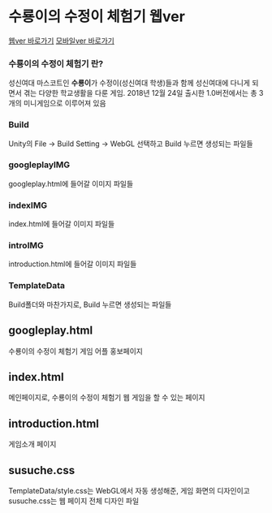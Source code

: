 # 수룡이의 수정이 체험기 웹ver
[웹ver 바로가기](https://drawcodingit.github.io/drawcodingWeb/)
[모바일ver 바로가기](https://play.google.com/store/apps/details?id=com.drawcoding.SuDragon)

### 수룡이의 수정이 체험기 란?
성신여대 마스코트인 **수룡이**가 수정이(성신여대 학생)들과 함께 성신여대에 다니게 되면서 겪는 다양한 학교생활을 다룬 게임.
2018년 12월 24일 출시한 1.0버전에서는 총 3개의 미니게임으로 이루어져 있음

### Build
Unity의 File -> Build Setting -> WebGL 선택하고 Build 누르면 생성되는 파일들

### googleplayIMG
googleplay.html에 들어갈 이미지 파일들

### indexIMG
index.html에 들어갈 이미지 파일들

### introIMG
introduction.html에 들어갈 이미지 파일들

### TemplateData
Build폴더와 마찬가지로, Build 누르면 생성되는 파일들

## googleplay.html
수룡이의 수정이 체험기 게임 어플 홍보페이지

## index.html
메인페이지로, 수룡이의 수정이 체험기 웹 게임을 할 수 있는 페이지

## introduction.html
게임소개 페이지

## susuche.css
TemplateData/style.css는 WebGL에서 자동 생성해준, 게임 화면의 디자인이고 susuche.css는 웹 페이지 전체 디자인 파일
